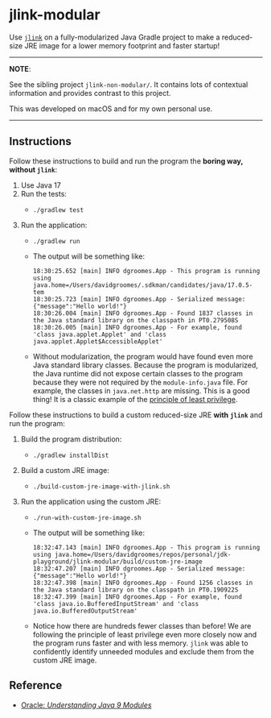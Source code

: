 # jlink-modular

Use [`jlink`](https://openjdk.java.net/jeps/282) on a fully-modularized Java Gradle project to make a reduced-size JRE image for a lower memory footprint and faster startup!

---
**NOTE**:

See the sibling project `jlink-non-modular/`. It contains lots of contextual information and provides contrast to this
project.

This was developed on macOS and for my own personal use.

---


## Instructions

Follow these instructions to build and run the program the **boring way, without `jlink`**:

1. Use Java 17
2. Run the tests:
   * ```shell
     ./gradlew test
     ```
3. Run the application:
   * ```shell
     ./gradlew run
     ```
   * The output will be something like:
     ```text
     18:30:25.652 [main] INFO dgroomes.App - This program is running using java.home=/Users/davidgroomes/.sdkman/candidates/java/17.0.5-tem
     18:30:25.723 [main] INFO dgroomes.App - Serialized message: {"message":"Hello world!"}
     18:30:26.004 [main] INFO dgroomes.App - Found 1837 classes in the Java standard library on the classpath in PT0.279508S
     18:30:26.005 [main] INFO dgroomes.App - For example, found 'class java.applet.Applet' and 'class java.applet.Applet$AccessibleApplet'
     ```
   * Without modularization, the program would have found even more Java standard library classes. Because the program
     is modularized, the Java runtime did not expose certain classes to the program because they were not required by the
     `module-info.java` file. For example, the classes in `java.net.http` are missing. This is a good thing! It is a
     classic example of the [principle of least privilege](https://en.wikipedia.org/wiki/Principle_of_least_privilege).

Follow these instructions to build a custom reduced-size JRE **with `jlink`** and run the program:

1. Build the program distribution:
   * ```shell
     ./gradlew installDist
     ```
2. Build a custom JRE image:
   * ```shell
     ./build-custom-jre-image-with-jlink.sh
     ```
3. Run the application using the custom JRE:
   * ```shell
     ./run-with-custom-jre-image.sh
     ```
   * The output will be something like:
     ```text
     18:32:47.143 [main] INFO dgroomes.App - This program is running using java.home=/Users/davidgroomes/repos/personal/jdk-playground/jlink-modular/build/custom-jre-image
     18:32:47.207 [main] INFO dgroomes.App - Serialized message: {"message":"Hello world!"}
     18:32:47.398 [main] INFO dgroomes.App - Found 1256 classes in the Java standard library on the classpath in PT0.190922S
     18:32:47.399 [main] INFO dgroomes.App - For example, found 'class java.io.BufferedInputStream' and 'class java.io.BufferedOutputStream'
     ```
   * Notice how there are hundreds fewer classes than before! We are following the principle of least privilege even more
     closely now and the program runs faster and with less memory. `jlink` was able to confidently identify unneeded
     modules and exclude them from the custom JRE image.


## Reference

* [Oracle: *Understanding Java 9 Modules*](https://www.oracle.com/corporate/features/understanding-java-9-modules.html)
